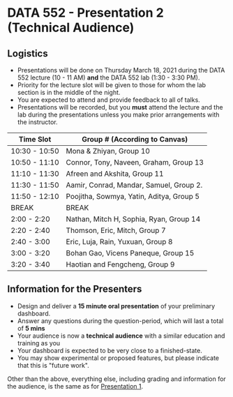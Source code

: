 # DATA 552 - Presentation 2 (Technical Audience)

## Logistics

- Presentations will be done on Thursday March 18, 2021 during the DATA 552 lecture (10 - 11 AM) **and** the DATA 552 lab (1:30 - 3:30 PM).
- Priority for the lecture slot will be given to those for whom the lab section is in the middle of the night.
- You are expected to attend and provide feedback to all of talks.
- Presentations will be recorded, but you **must** attend the lecture and the lab during the presentations unless you make prior arrangements with the instructor.

| Time Slot       | Group # (According to Canvas) |
| --------------- | ----------------------------- |
| 10:30 - 10:50   | Mona & Zhiyan, Group 10                 |
| 10:50 - 11:10   | Connor, Tony, Naveen, Graham, Group 13  |
| 11:10 - 11:30   | Afreen and Akshita, Group 11            |
| 11:30 - 11:50   | Aamir, Conrad, Mandar, Samuel, Group 2. |
| 11:50 - 12:10   | Poojitha, Sowmya, Yatin, Aditya, Group 5|
| BREAK           | BREAK                                   |
| 2:00 - 2:20     | Nathan, Mitch H, Sophia, Ryan, Group 14 |
| 2:20 - 2:40     | Thomson, Eric, Mitch, Group 7           |
| 2:40 - 3:00     | Eric, Luja, Rain, Yuxuan, Group 8       |
| 3:00 - 3:20     | Bohan Gao, Vicens Paneque, Group 15     |
| 3:20 - 3:40     | Haotian and Fengcheng, Group 9          | 

## Information for the Presenters

- Design and deliver a **15 minute oral presentation** of your preliminary dashboard.
- Answer any questions during the question-period, which will last a total of **5 mins**
- Your audience is now a **technical audience** with a similar education and training as you
- Your dashboard is expected to be very close to a finished-state.
- You may show experimental or proposed features, but please indicate that this is "future work".

Other than the above, everything else, including grading and information for the audience, is the same as for [Presentation 1](./presentation1).
